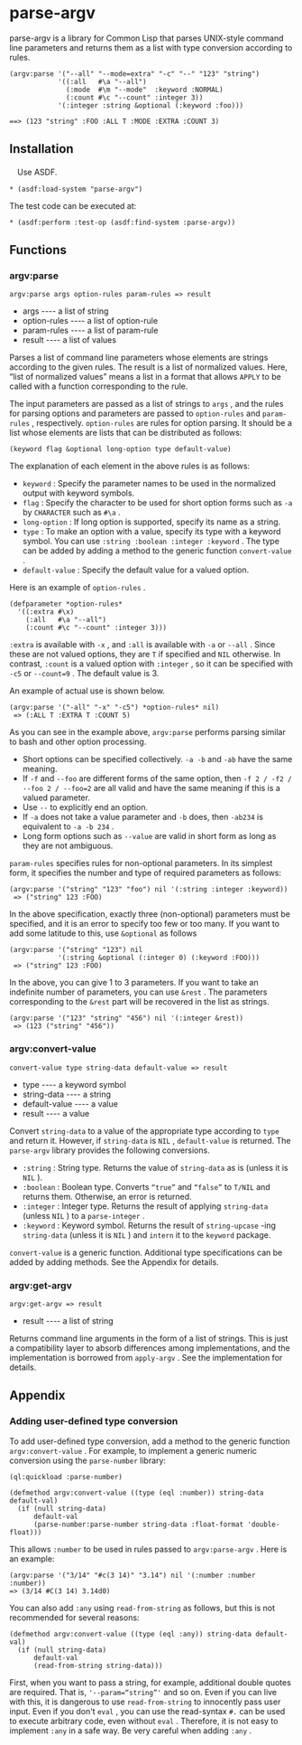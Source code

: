 # parse-argv

parse-argv is a library for Common Lisp that parses UNIX-style command line 
parameters and returns them as a list with type conversion according to rules.


```
(argv:parse '("--all" "--mode=extra" "-c" "--" "123" "string")
            '((:all   #\a "--all")
              (:mode  #\m "--mode"  :keyword :NORMAL)
              (:count #\c "--count" :integer 3))
            '(:integer :string &optional (:keyword :foo)))

==> (123 "string" :FOO :ALL T :MODE :EXTRA :COUNT 3)
```



## Installation

<!--
Use [quicklisp](http://www.quicklisp.org/).

```
* (ql:quickload "parse-argv")
```
-->

　Use ASDF.

```
* (asdf:load-system "parse-argv")
```

The test code can be executed at:

```
* (asdf:perform :test-op (asdf:find-system :parse-argv))
```

## Functions

### argv:parse

```
argv:parse args option-rules param-rules => result
```

* args ---- a list of string
* option-rules ---- a list of option-rule
* param-rules ---- a list of param-rule
* result ---- a list of values

Parses a list of command line parameters whose elements are strings 
according to the given rules. The result is a list of normalized values. 
Here, “list of normalized values” means a list in a format that allows 
`APPLY` to be called with a function corresponding to the rule.

The input parameters are passed as a list of strings to `args` , and 
the rules for parsing options and parameters are passed to `option-rules` 
and `param-rules` , respectively. `option-rules` are rules for option 
parsing. It should be a list whose elements are lists that can be 
distributed as follows:

```
(keyword flag &optional long-option type default-value)
```

The explanation of each element in the above rules is as follows:

*   `keyword` : Specify the parameter names to be used in the normalized 
    output with keyword symbols.
*   `flag` : Specify the character to be used for short option forms 
    such as `-a` by `CHARACTER` such as `#\a` .
*   `long-option` : If long option is supported, specify its name as a string.
*   `type` : To make an option with a value, specify its type with a keyword 
    symbol. You can use `:string :boolean :integer :keyword` . The type can be 
    added by adding a method to the generic function `convert-value` .
*   `default-value` : Specify the default value for a valued option.


Here is an example of `option-rules` .

```
(defparameter *option-rules*
  '((:extra #\x)
    (:all   #\a "--all")
    (:count #\c "--count" :integer 3)))
```

`:extra` is available with `-x` , and `:all` is available with `-a` or `--all` . 
Since these are not valued options, they are `T` if specified and `NIL` otherwise. 
In contrast, `:count` is a valued option with `:integer` , so it can be specified 
with `-c5` or `--count=9` . The default value is 3.

An example of actual use is shown below.

```
(argv:parse '("-all" "-x" "-c5") *option-rules* nil)
 => (:ALL T :EXTRA T :COUNT 5)
```

As you can see in the example above, `argv:parse` performs parsing similar to 
bash and other option processing.

*   Short options can be specified collectively. `-a -b` and `-ab` have the 
    same meaning.
*   If `-f` and `--foo` are different forms of the same option, then 
    `-f 2 / -f2 / --foo 2 / --foo=2` are all valid and have the same meaning 
    if this is a valued parameter.
*   Use `--` to explicitly end an option.
*   If `-a` does not take a value parameter and `-b` does, then `-ab234` is 
    equivalent to `-a -b 234` .
*   Long form options such as `--value` are valid in short form as long as 
    they are not ambiguous.


`param-rules` specifies rules for non-optional parameters. In its simplest 
form, it specifies the number and type of required parameters as follows:

```
(argv:parse '("string" "123" "foo") nil '(:string :integer :keyword))
 => ("string" 123 :FOO)
```

In the above specification, exactly three (non-optional) parameters must be 
specified, and it is an error to specify too few or too many. If you want to 
add some latitude to this, use `&optional` as follows

```
(argv:parse '("string" "123") nil
            '(:string &optional (:integer 0) (:keyword :FOO)))
 => ("string" 123 :FOO)
```

In the above, you can give 1 to 3 parameters. If you want to take an indefinite 
number of parameters, you can use `&rest` . The parameters corresponding to the 
`&rest` part will be recovered in the list as strings.

```
(argv:parse '("123" "string" "456") nil '(:integer &rest))
 => (123 ("string" "456"))
```



### argv:convert-value

```
convert-value type string-data default-value => result
```

* type ---- a keyword symbol
* string-data ---- a string
* default-value ---- a value
* result ---- a value

Convert `string-data` to a value of the appropriate type according to `type` 
and return it. However, if `string-data` is `NIL` , `default-value` is returned. 
The `parse-argv` library provides the following conversions.

*   `:string` : String type. Returns the value of `string-data` as is 
    (unless it is `NIL` ).
*   `:boolean` : Boolean type. Converts `“true”` and `“false”` to 
    `T/NIL` and returns them. Otherwise, an error is returned.
*   `:integer` : Integer type. Returns the result of applying `string-data` 
    (unless `NIL` ) to a `parse-integer` .
*   `:keyword` : Keyword symbol. Returns the result of `string-upcase` -ing 
    `string-data` (unless it is `NIL` ) and `intern` it to the `keyword` 
    package.


`convert-value` is a generic function. Additional type specifications can be 
added by adding methods. See the Appendix for details.


### argv:get-argv

```
argv:get-argv => result
```

* result ---- a list of string

Returns command line arguments in the form of a list of strings. 
This is just a compatibility layer to absorb differences among 
implementations, and the implementation is borrowed from `apply-argv` . 
See the implementation for details.

## Appendix

### Adding user-defined type conversion

To add user-defined type conversion, add a method to the generic function 
`argv:convert-value` . For example, to implement a generic numeric conversion 
using the `parse-number` library:

```
(ql:quickload :parse-number)

(defmethod argv:convert-value ((type (eql :number)) string-data default-val)
  (if (null string-data)
      default-val
      (parse-number:parse-number string-data :float-format 'double-float)))
```


This allows `:number` to be used in rules passed to `argv:parse-argv` . 
Here is an example:

```
(argv:parse '("3/14" "#c(3 14)" "3.14") nil '(:number :number :number))
=> (3/14 #C(3 14) 3.14d0)
```


You can also add `:any` using `read-from-string` as follows, but this is 
not recommended for several reasons:

```
(defmethod argv:convert-value ((type (eql :any)) string-data default-val)
  (if (null string-data)
      default-val
      (read-from-string string-data)))
```


First, when you want to pass a string, for example, additional double quotes 
are required. That is, `'--param=“string”'` and so on. Even if you can live 
with this, it is dangerous to use `read-from-string` to innocently pass user 
input. Even if you don't `eval` , you can use the read-syntax `#.` can be 
used to execute arbitrary code, even without `eval` . Therefore, it is not 
easy to implement `:any` in a safe way. Be very careful when adding `:any` .

